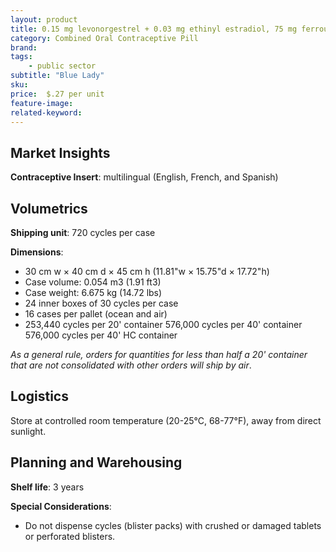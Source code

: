 ```yaml
---
layout: product
title: 0.15 mg levonorgestrel + 0.03 mg ethinyl estradiol, 75 mg ferrous fumarate
category: Combined Oral Contraceptive Pill 
brand: 
tags: 
    - public sector
subtitle: "Blue Lady"
sku: 
price:  $.27 per unit
feature-image:
related-keyword: 
---
```

## Market Insights

**Contraceptive Insert**: multilingual (English, French, and Spanish)

## Volumetrics

**Shipping unit**: 720 cycles per case

**Dimensions**:

- 30 cm w × 40 cm d × 45 cm h (11.81"w × 15.75"d × 17.72"h)
- Case volume: 0.054 m3 (1.91 ft3)
- Case weight: 6.675 kg (14.72 lbs)
- 24 inner boxes of 30  cycles per case
- 16 cases per pallet (ocean and air)
- 253,440 cycles per 20' container 576,000 cycles per 40' container 576,000 cycles per 40' HC container

*As* *a general rule, orders for quantities for less than half a 20' container that are not consolidated with other orders will ship by air*.

## Logistics

Store at controlled room temperature (20-25°C, 68-77°F), away from direct sunlight.

## Planning and Warehousing 

**Shelf life**: 3 years

**Special Considerations**:

- Do not dispense cycles (blister packs) with crushed or damaged tablets or perforated blisters.
